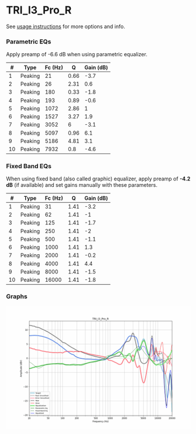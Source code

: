 # TRI_I3_Pro_R
See [usage instructions](https://github.com/jaakkopasanen/AutoEq#usage) for more options and info.

### Parametric EQs
Apply preamp of -6.6 dB when using parametric equalizer.

|   # | Type    |   Fc (Hz) |    Q |   Gain (dB) |
|-----|---------|-----------|------|-------------|
|   1 | Peaking |        21 | 0.66 |        -3.7 |
|   2 | Peaking |        26 | 2.31 |         0.6 |
|   3 | Peaking |       180 | 0.33 |        -1.8 |
|   4 | Peaking |       193 | 0.89 |        -0.6 |
|   5 | Peaking |      1072 | 2.86 |         1   |
|   6 | Peaking |      1527 | 3.27 |         1.9 |
|   7 | Peaking |      3052 | 6    |        -3.1 |
|   8 | Peaking |      5097 | 0.96 |         6.1 |
|   9 | Peaking |      5186 | 4.81 |         3.1 |
|  10 | Peaking |      7932 | 0.8  |        -4.6 |

### Fixed Band EQs
When using fixed band (also called graphic) equalizer, apply preamp of **-4.2 dB** (if available) and set gains manually with these parameters.

|   # | Type    |   Fc (Hz) |    Q |   Gain (dB) |
|-----|---------|-----------|------|-------------|
|   1 | Peaking |        31 | 1.41 |        -3.2 |
|   2 | Peaking |        62 | 1.41 |        -1   |
|   3 | Peaking |       125 | 1.41 |        -1.7 |
|   4 | Peaking |       250 | 1.41 |        -2   |
|   5 | Peaking |       500 | 1.41 |        -1.1 |
|   6 | Peaking |      1000 | 1.41 |         1.3 |
|   7 | Peaking |      2000 | 1.41 |        -0.2 |
|   8 | Peaking |      4000 | 1.41 |         4.4 |
|   9 | Peaking |      8000 | 1.41 |        -1.5 |
|  10 | Peaking |     16000 | 1.41 |        -1.8 |

### Graphs
![](./TRI_I3_Pro_R.png)
